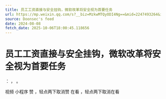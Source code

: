 ```yaml
---
title: 员工工资直接与安全挂钩，微软改革将安全视为首要任务
url: https://mp.weixin.qq.com/s?__biz=MzkwMTQyODI4Ng==&mid=2247493264&idx=3&sn=51c2833cc888a911d18404b873c0ade3
source: Doonsec's feed
date: 2024-08-08
fetch_date: 2025-10-06T18:00:45.118656
---
```


# 员工工资直接与安全挂钩，微软改革将安全视为首要任务

：
，
。

视频
小程序
赞
，轻点两下取消赞
在看
，轻点两下取消在看